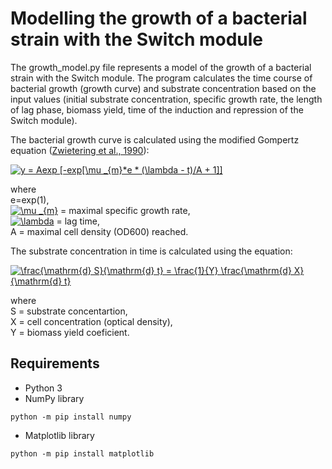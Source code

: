 # Modelling the growth of a bacterial strain with the Switch module
The growth_model.py file represents a model of the growth of a bacterial strain with the Switch module.
The program calculates the time course of bacterial growth (growth curve) and substrate concentration based on the input values (initial substrate concentration, specific growth rate, the length of lag phase, biomass yield, time of the induction and repression of the Switch module).

The bacterial growth curve is calculated using the modified Gompertz equation ([Zwietering et al., 1990](https://pubmed.ncbi.nlm.nih.gov/16348228/)):

<a href="https://www.codecogs.com/eqnedit.php?latex=y&space;=&space;Aexp&space;[-exp[\mu&space;_{m}*e&space;*&space;(\lambda&space;-&space;t)/A&space;&plus;&space;1]]" target="_blank"><img src="https://latex.codecogs.com/gif.latex?y&space;=&space;Aexp&space;[-exp[\mu&space;_{m}*e&space;*&space;(\lambda&space;-&space;t)/A&space;&plus;&space;1]]" title="y = Aexp [-exp[\mu _{m}*e * (\lambda - t)/A + 1]]" /></a>

where
<br/>e=exp(1),
<br/><a href="https://www.codecogs.com/eqnedit.php?latex=\inline&space;\mu&space;_{m}" target="_blank"><img src="https://latex.codecogs.com/gif.latex?\inline&space;\mu&space;_{m}" title="\mu _{m}" /></a> = maximal specific growth rate,
<br/><a href="https://www.codecogs.com/eqnedit.php?latex=\inline&space;\lambda" target="_blank"><img src="https://latex.codecogs.com/gif.latex?\inline&space;\lambda" title="\lambda" /></a> = lag time,
<br/>A = maximal cell density (OD600) reached.

The substrate concentration in time is calculated using the equation:

<a href="https://www.codecogs.com/eqnedit.php?latex=\frac{\mathrm{d}&space;S}{\mathrm{d}&space;t}&space;=&space;\frac{1}{Y}&space;\frac{\mathrm{d}&space;X}{\mathrm{d}&space;t}" target="_blank"><img src="https://latex.codecogs.com/gif.latex?\frac{\mathrm{d}&space;S}{\mathrm{d}&space;t}&space;=&space;\frac{1}{Y}&space;\frac{\mathrm{d}&space;X}{\mathrm{d}&space;t}" title="\frac{\mathrm{d} S}{\mathrm{d} t} = \frac{1}{Y} \frac{\mathrm{d} X}{\mathrm{d} t}" /></a>

where 
<br/>S = substrate concentartion, <br/>X = cell concentration (optical density), <br/>Y = biomass yield coeficient.



## Requirements
* Python 3
* NumPy library
```
python -m pip install numpy
```
* Matplotlib library
```
python -m pip install matplotlib
```
